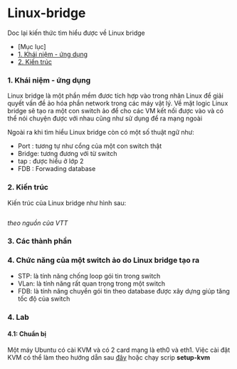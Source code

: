 # Linux-bridge
Doc lại kiến thức tìm hiểu được về Linux bridge
- [Mục lục]
- [1. Khái niệm - ứng dụng](#kn-ud)
- [2. Kiến trúc](#kt)


### 1. Khái niệm - ứng dụng
Linux bridge là một phần mềm đươc tích hợp vào trong nhân Linux để giải quyết vấn đề ảo hóa phần network trong các máy vật lý. Về mặt logic Linux bridge sẽ tạo ra một con switch ảo để cho các VM kết nối được vào và có thể nói chuyện được với nhau cũng như sử dụng để ra mạng ngoài

Ngoài ra khi tìm hiểu Linux bridge còn có một số thuật ngữ như:
- Port : tương tự như cổng của một con switch thật
- Bridge: tương đương với từ switch
- tap : được hiểu ở lớp 2
- FDB : Forwading database

### 2. Kiến trúc
Kiến trúc của Linux bridge như hình sau:

<img class="image__pic js-image-pic" src="http://i.imgur.com/xob7ljQ.png" alt="" id="screenshot-image">

*theo nguồn của VTT*

### 3. Các thành phần
### 4. Chức năng của một switch ảo do Linux bridge tạo ra
- STP: là tính năng chống loop gói tin trong switch
- VLan: là tính năng rất quan trọng trong một switch
- FDB: là tính năng chuyển gói tin theo database được xây dựng giúp tăng tốc độ của switch

### 4. Lab

#### 4.1: Chuẩn bị

Một máy Ubuntu có cài KVM và có 2 card mạng là eth0 và eth1. Việc cài đặt KVM có thể làm theo hướng dẫn sau [đây](http://www.server-world.info/en/note?os=Ubuntu_14.04&p=kvm&f=1) hoặc chạy scrip **setup-kvm**




